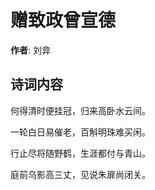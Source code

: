 # 赠致政曾宣德

**作者**: 刘弇

## 诗词内容

何得清时便挂冠，归来高卧水云间。

一轮白日易催老，百斛明珠难买闲。

行止尽将随野鹤，生涯都付与青山。

庭前乌影高三丈，见说朱扉尚闭关。

